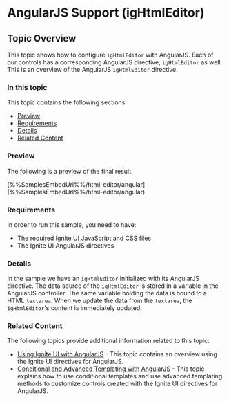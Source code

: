 <!--
|metadata|
{
    "fileName": "ightmleditor-angularjs-support",
    "controlName": "igHtmlEditor",
    "tags": ["AngularJS"]
}
|metadata|
-->

# AngularJS Support (igHtmlEditor)

## Topic Overview
This topic shows how to configure `igHtmlEditor` with AngularJS. Each of our controls has a corresponding AngularJS directive, `igHtmlEditor` as well. This is an overview of the AngularJS `igHtmlEditor` directive.

### In this topic

This topic contains the following sections:

-   [Preview](#Preview)
-   [Requirements](#Requirements)
-   [Details](#Details)
-   [Related Content](#Related_Content)

### <a id="Preview"></a>Preview
The following is a preview of the final result.

<div class="embed-sample">
   [%%SamplesEmbedUrl%%/html-editor/angular](%%SamplesEmbedUrl%%/html-editor/angular)
</div>

### <a id="Requirements"></a>Requirements
In order to run this sample, you need to have:
-   The required Ignite UI JavaScript and CSS files
-   The Ignite UI AngularJS directives

### <a id="Details"></a>Details
In the sample we have an `igHtmlEditor` initialized with its AngularJS directive. The data source of the `igHtmlEditor` is stored in a variable in the AngularJS controller. The same variable holding the data is bound to a HTML `textarea`. When we update the data from the `textarea`, the `igHtmlEditor`'s content is immediately updated.

### <a id="Related_Content"></a>Related Content
The following topics provide additional information related to this topic:
-   [Using Ignite UI with AngularJS](Using-Ignite-UI-with-AngularJS.html) - This topic contains an overview using the Ignite UI directives for AngularJS.
-   [Conditional and Advanced Templating with AngularJS](Conditional-and-Advanced-Templating-with-AngularJS.html) - This topic explains how to use conditional templates and use advanced templating methods to customize controls created with the Ignite UI directives for AngularJS.